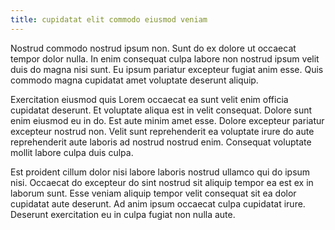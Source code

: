 ```yaml
---
title: cupidatat elit commodo eiusmod veniam
---
```


Nostrud commodo nostrud ipsum non. Sunt do ex dolore ut occaecat tempor dolor nulla. In enim consequat culpa labore non nostrud ipsum velit duis do magna nisi sunt. Eu ipsum pariatur excepteur fugiat anim esse. Quis commodo magna cupidatat amet voluptate deserunt aliquip.

Exercitation eiusmod quis Lorem occaecat ea sunt velit enim officia cupidatat deserunt. Et voluptate aliqua est in velit consequat. Dolore sunt enim eiusmod eu in do. Est aute minim amet esse. Dolore excepteur pariatur excepteur nostrud non. Velit sunt reprehenderit ea voluptate irure do aute reprehenderit aute laboris ad nostrud nostrud enim. Consequat voluptate mollit labore culpa duis culpa.

Est proident cillum dolor nisi labore laboris nostrud ullamco qui do ipsum nisi. Occaecat do excepteur do sint nostrud sit aliquip tempor ea est ex in laborum sunt. Esse veniam aliquip tempor velit consequat sit ea dolor cupidatat aute deserunt. Ad anim ipsum occaecat culpa cupidatat irure. Deserunt exercitation eu in culpa fugiat non nulla aute.